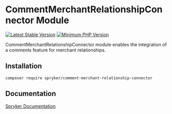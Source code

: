 # CommentMerchantRelationshipConnector Module
[![Latest Stable Version](https://poser.pugx.org/spryker/comment-merchant-relationship-connector/v/stable.svg)](https://packagist.org/packages/spryker/comment-merchant-relationship-connector)
[![Minimum PHP Version](https://img.shields.io/badge/php-%3E%3D%208.3-8892BF.svg)](https://php.net/)

CommentMerchantRelationshipConnector module enables the integration of a comments feature for merchant relationships.

## Installation

```
composer require spryker/comment-merchant-relationship-connector
```

## Documentation

[Spryker Documentation](https://docs.spryker.com)
